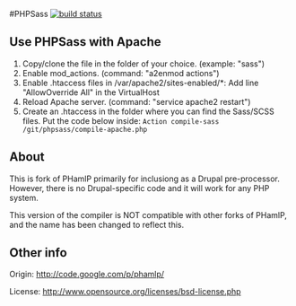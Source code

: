 #PHPSass [![build status](https://travis-ci.org/richthegeek/phpsass.png)](https://travis-ci.org/richthegeek/phpsass)

## Use PHPSass with Apache
1. Copy/clone the file in the folder of your choice. (example: "sass")
2. Enable mod_actions. (command: "a2enmod actions")
3. Enable .htaccess files in /var/apache2/sites-enabled/*: Add line "AllowOverride All" in the VirtualHost
4. Reload Apache server. (command: "service apache2 restart")
4. Create an .htaccess in the folder where you can find the Sass/SCSS files. Put the code below inside:
`Action compile-sass /git/phpsass/compile-apache.php`

## About
This is fork of PHamlP primarily for inclusiong as a Drupal pre-processor.
However, there is no Drupal-specific code and it will work for any PHP system.

This version of the compiler is NOT compatible with other forks of PHamlP, and
the name has been changed to reflect this.

## Other info
Origin: <http://code.google.com/p/phamlp/>

License: <http://www.opensource.org/licenses/bsd-license.php>

